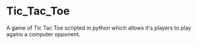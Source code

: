 # Tic_Tac_Toe

A game of Tic Tac Toe scripted in python which allows it's players to play agains a computer opponent. 